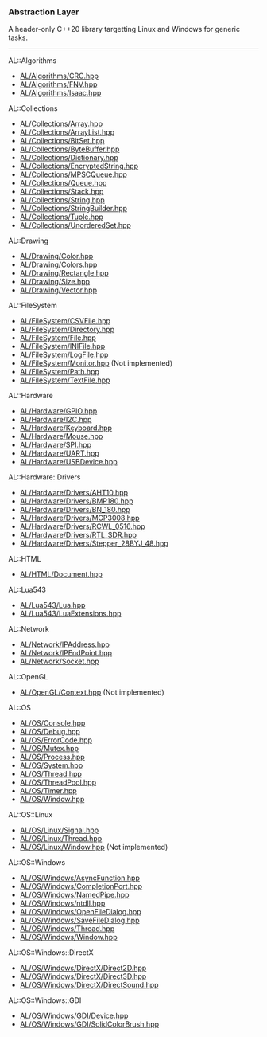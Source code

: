 ### Abstraction Layer

A header-only C++20 library targetting Linux and Windows for generic tasks.

<hr />

AL::Algorithms
* [AL/Algorithms/CRC.hpp](AL/Algorithms/CRC.hpp)
* [AL/Algorithms/FNV.hpp](AL/Algorithms/FNV.hpp)
* [AL/Algorithms/Isaac.hpp](AL/Algorithms/Isaac.hpp)

AL::Collections
* [AL/Collections/Array.hpp](AL/Collections/Array.hpp)
* [AL/Collections/ArrayList.hpp](AL/Collections/ArrayList.hpp)
* [AL/Collections/BitSet.hpp](AL/Collections/BitSet.hpp)
* [AL/Collections/ByteBuffer.hpp](AL/Collections/ByteBuffer.hpp)
* [AL/Collections/Dictionary.hpp](AL/Collections/Dictionary.hpp)
* [AL/Collections/EncryptedString.hpp](AL/Collections/EncryptedString.hpp)
* [AL/Collections/MPSCQueue.hpp](AL/Collections/MPSCQueue.hpp)
* [AL/Collections/Queue.hpp](AL/Collections/Queue.hpp)
* [AL/Collections/Stack.hpp](AL/Collections/Stack.hpp)
* [AL/Collections/String.hpp](AL/Collections/String.hpp)
* [AL/Collections/StringBuilder.hpp](AL/Collections/StringBuilder.hpp)
* [AL/Collections/Tuple.hpp](AL/Collections/Tuple.hpp)
* [AL/Collections/UnorderedSet.hpp](AL/Collections/UnorderedSet.hpp)

AL::Drawing
* [AL/Drawing/Color.hpp](AL/Drawing/Color.hpp)
* [AL/Drawing/Colors.hpp](AL/Drawing/Colors.hpp)
* [AL/Drawing/Rectangle.hpp](AL/Drawing/Rectangle.hpp)
* [AL/Drawing/Size.hpp](AL/Drawing/Size.hpp)
* [AL/Drawing/Vector.hpp](AL/Drawing/Vector.hpp)

AL::FileSystem
* [AL/FileSystem/CSVFile.hpp](AL/FileSystem/CSVFile.hpp)
* [AL/FileSystem/Directory.hpp](AL/FileSystem/Directory.hpp)
* [AL/FileSystem/File.hpp](AL/FileSystem/File.hpp)
* [AL/FileSystem/INIFile.hpp](AL/FileSystem/INIFile.hpp)
* [AL/FileSystem/LogFile.hpp](AL/FileSystem/LogFile.hpp)
* [AL/FileSystem/Monitor.hpp](AL/FileSystem/Monitor.hpp) (Not implemented)
* [AL/FileSystem/Path.hpp](AL/FileSystem/Path.hpp)
* [AL/FileSystem/TextFile.hpp](AL/FileSystem/TextFile.hpp)

AL::Hardware
* [AL/Hardware/GPIO.hpp](AL/Hardware/GPIO.hpp)
* [AL/Hardware/I2C.hpp](AL/Hardware/I2C.hpp)
* [AL/Hardware/Keyboard.hpp](AL/Hardware/Keyboard.hpp)
* [AL/Hardware/Mouse.hpp](AL/Hardware/Mouse.hpp)
* [AL/Hardware/SPI.hpp](AL/Hardware/SPI.hpp)
* [AL/Hardware/UART.hpp](AL/Hardware/UART.hpp)
* [AL/Hardware/USBDevice.hpp](AL/Hardware/USBDevice.hpp)

AL::Hardware::Drivers
* [AL/Hardware/Drivers/AHT10.hpp](AL/Hardware/Drivers/AHT10.hpp)
* [AL/Hardware/Drivers/BMP180.hpp](AL/Hardware/Drivers/BMP180.hpp)
* [AL/Hardware/Drivers/BN_180.hpp](AL/Hardware/Drivers/BN_180.hpp)
* [AL/Hardware/Drivers/MCP3008.hpp](AL/Hardware/Drivers/MCP3008.hpp)
* [AL/Hardware/Drivers/RCWL_0516.hpp](AL/Hardware/Drivers/RCWL_0516.hpp)
* [AL/Hardware/Drivers/RTL_SDR.hpp](AL/Hardware/Drivers/RTL_SDR.hpp)
* [AL/Hardware/Drivers/Stepper_28BYJ_48.hpp](AL/Hardware/Drivers/Stepper_28BYJ_48.hpp)

AL::HTML
* [AL/HTML/Document.hpp](AL/HTML/Document.hpp)

AL::Lua543
* [AL/Lua543/Lua.hpp](AL/Lua543/Lua.hpp)
* [AL/Lua543/LuaExtensions.hpp](AL/Lua543/LuaExtensions.hpp)

AL::Network
* [AL/Network/IPAddress.hpp](AL/Network/IPAddress.hpp)
* [AL/Network/IPEndPoint.hpp](AL/Network/IPEndPoint.hpp)
* [AL/Network/Socket.hpp](AL/Network/Socket.hpp)

AL::OpenGL
* [AL/OpenGL/Context.hpp](AL/OpenGL/Context.hpp) (Not implemented)

AL::OS
* [AL/OS/Console.hpp](AL/OS/Console.hpp)
* [AL/OS/Debug.hpp](AL/OS/Debug.hpp)
* [AL/OS/ErrorCode.hpp](AL/OS/ErrorCode.hpp)
* [AL/OS/Mutex.hpp](AL/OS/Mutex.hpp)
* [AL/OS/Process.hpp](AL/OS/Process.hpp)
* [AL/OS/System.hpp](AL/OS/System.hpp)
* [AL/OS/Thread.hpp](AL/OS/Thread.hpp)
* [AL/OS/ThreadPool.hpp](AL/OS/ThreadPool.hpp)
* [AL/OS/Timer.hpp](AL/OS/Timer.hpp)
* [AL/OS/Window.hpp](AL/OS/Window.hpp)

AL::OS::Linux
* [AL/OS/Linux/Signal.hpp](AL/OS/Linux/Signal.hpp)
* [AL/OS/Linux/Thread.hpp](AL/OS/Linux/Thread.hpp)
* [AL/OS/Linux/Window.hpp](AL/OS/Linux/Window.hpp) (Not implemented)

AL::OS::Windows
* [AL/OS/Windows/AsyncFunction.hpp](AL/OS/Windows/AsyncFunction.hpp)
* [AL/OS/Windows/CompletionPort.hpp](AL/OS/Windows/CompletionPort.hpp)
* [AL/OS/Windows/NamedPipe.hpp](AL/OS/Windows/NamedPipe.hpp)
* [AL/OS/Windows/ntdll.hpp](AL/OS/Windows/ntdll.hpp)
* [AL/OS/Windows/OpenFileDialog.hpp](AL/OS/Windows/OpenFileDialog.hpp)
* [AL/OS/Windows/SaveFileDialog.hpp](AL/OS/Windows/SaveFileDialog.hpp)
* [AL/OS/Windows/Thread.hpp](AL/OS/Windows/Thread.hpp)
* [AL/OS/Windows/Window.hpp](AL/OS/Windows/Window.hpp)

AL::OS::Windows::DirectX
* [AL/OS/Windows/DirectX/Direct2D.hpp](AL/OS/Windows/DirectX/Direct2D.hpp)
* [AL/OS/Windows/DirectX/Direct3D.hpp](AL/OS/Windows/DirectX/Direct3D.hpp)
* [AL/OS/Windows/DirectX/DirectSound.hpp](AL/OS/Windows/DirectX/DirectSound.hpp)

AL::OS::Windows::GDI
* [AL/OS/Windows/GDI/Device.hpp](AL/OS/Windows/GDI/Device.hpp)
* [AL/OS/Windows/GDI/SolidColorBrush.hpp](AL/OS/Windows/GDI/SolidColorBrush.hpp)
